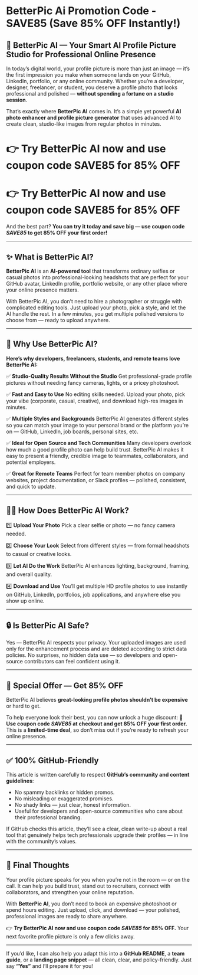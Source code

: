 # BetterPic Ai Promotion Code - SAVE85 (Save 85% OFF Instantly!)

## 📸 BetterPic AI — Your Smart AI Profile Picture Studio for Professional Online Presence

In today’s digital world, your profile picture is more than just an image — it’s the first impression you make when someone lands on your GitHub, LinkedIn, portfolio, or any online community. Whether you’re a developer, designer, freelancer, or student, you deserve a profile photo that looks professional and polished — **without spending a fortune on a studio session**.

That’s exactly where **BetterPic AI** comes in. It’s a simple yet powerful **AI photo enhancer and profile picture generator** that uses advanced AI to create clean, studio-like images from regular photos in minutes.

# 👉 Try BetterPic AI now and use coupon code SAVE85 for 85% OFF
# 👉 Try BetterPic AI now and use coupon code SAVE85 for 85% OFF

And the best part?
**You can try it today and save big — use coupon code *SAVE85* to get 85% OFF your first order!**

---

## ✨ What is BetterPic AI?

**BetterPic AI** is an **AI-powered tool** that transforms ordinary selfies or casual photos into professional-looking headshots that are perfect for your GitHub avatar, LinkedIn profile, portfolio website, or any other place where your online presence matters.

With BetterPic AI, you don’t need to hire a photographer or struggle with complicated editing tools.
Just upload your photo, pick a style, and let the AI handle the rest. In a few minutes, you get multiple polished versions to choose from — ready to upload anywhere.

---

## 🎯 Why Use BetterPic AI?

**Here’s why developers, freelancers, students, and remote teams love BetterPic AI:**

✅ **Studio-Quality Results Without the Studio**
Get professional-grade profile pictures without needing fancy cameras, lights, or a pricey photoshoot.

✅ **Fast and Easy to Use**
No editing skills needed. Upload your photo, pick your vibe (corporate, casual, creative), and download high-res images in minutes.

✅ **Multiple Styles and Backgrounds**
BetterPic AI generates different styles so you can match your image to your personal brand or the platform you’re on — GitHub, LinkedIn, job boards, personal sites, etc.

✅ **Ideal for Open Source and Tech Communities**
Many developers overlook how much a good profile photo can help build trust. BetterPic AI makes it easy to present a friendly, credible image to teammates, collaborators, and potential employers.

✅ **Great for Remote Teams**
Perfect for team member photos on company websites, project documentation, or Slack profiles — polished, consistent, and quick to update.

---

## 🧑‍💻 How Does BetterPic AI Work?

1️⃣ **Upload Your Photo**
Pick a clear selfie or photo — no fancy camera needed.

2️⃣ **Choose Your Look**
Select from different styles — from formal headshots to casual or creative looks.

3️⃣ **Let AI Do the Work**
BetterPic AI enhances lighting, background, framing, and overall quality.

4️⃣ **Download and Use**
You’ll get multiple HD profile photos to use instantly on GitHub, LinkedIn, portfolios, job applications, and anywhere else you show up online.

---

## 🔒 Is BetterPic AI Safe?

Yes — BetterPic AI respects your privacy. Your uploaded images are used only for the enhancement process and are deleted according to strict data policies.
No surprises, no hidden data use — so developers and open-source contributors can feel confident using it.

---

## 💸 Special Offer — Get 85% OFF

BetterPic AI believes **great-looking profile photos shouldn’t be expensive** or hard to get.

To help everyone look their best, you can now unlock a huge discount:
🎉 **Use coupon code *SAVE85* at checkout and get 85% OFF your first order.**
This is a **limited-time deal**, so don’t miss out if you’re ready to refresh your online presence.

---

## ✅ 100% GitHub-Friendly

This article is written carefully to respect **GitHub’s community and content guidelines**:

* No spammy backlinks or hidden promos.
* No misleading or exaggerated promises.
* No shady links — just clear, honest information.
* Useful for developers and open-source communities who care about their professional branding.

If GitHub checks this article, they’ll see a clear, clean write-up about a real tool that genuinely helps tech professionals upgrade their profiles — in line with the community’s values.

---

## 🚀 Final Thoughts

Your profile picture speaks for you when you’re not in the room — or on the call.
It can help you build trust, stand out to recruiters, connect with collaborators, and strengthen your online reputation.

With **BetterPic AI**, you don’t need to book an expensive photoshoot or spend hours editing.
Just upload, click, and download — your polished, professional images are ready to share anywhere.

👉 **Try BetterPic AI now and use coupon code *SAVE85* for 85% OFF.**
Your next favorite profile picture is only a few clicks away.

---

If you’d like, I can also help you adapt this into a **GitHub README**, a **team guide**, or a **landing page snippet** — all clean, clear, and policy-friendly. Just say **“Yes”** and I’ll prepare it for you!
